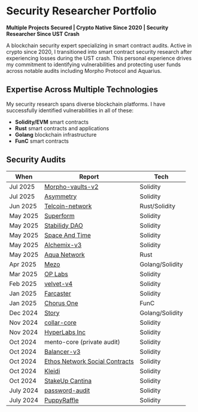 # Security Researcher Portfolio

**Multiple Projects Secured | Crypto Native Since 2020 | Security Researcher Since UST Crash**

A blockchain security expert specializing in smart contract audits. Active in crypto since 2020, I transitioned into smart contract security research after experiencing losses during the UST crash. This personal experience drives my commitment to identifying vulnerabilities and protecting user funds across notable audits including Morpho Protocol and Aquarius.

## Expertise Across Multiple Technologies
My security research spans diverse blockchain platforms. I have 
 successfully identified vulnerabilities in all of these:

- **Solidity/EVM** smart contracts
- **Rust** smart contracts and applications  
- **Golang** blockchain infrastructure
- **FunC** smart contracts

## Security Audits

| When | Report | Tech |
|------|--------|------|
| Jul 2025 | [Morpho-vaults-v2](https://cantina.xyz/competitions/523e1540-f8c3-45ae-9c5d-b6d35d3a326c) | Solidity |
| Jul 2025 | [Asymmetry](https://cantina.xyz/competitions/3765f098-ef5c-47be-beb9-3f4ce9dcb407) | Solidity |
| Jun 2025 | [Telcoin-network](https://cantina.xyz/competitions/26d5255b-6f68-46cf-be55-81dd565d9d16) | Rust/Solidity |
| May 2025 | [Superform](https://github.com/AlexGorgut/Superform-superform-core/tree/main) | Solidity |
| May 2025 | [Stabilidy DAO](https://cantina.xyz/competitions/e1c0be8d-0c3d-485a-a446-a582beb120b1) | Solidity |
| May 2025 | [Space And Time](https://cantina.xyz/competitions/3cc30b66-1cba-4044-968f-a0817cd7bf83) | Solidity |
| May 2025 | [Alchemix-v3](https://github.com/AlexGorgut/Alchemix-alchemix-v3) | Solidity |
| May 2025 | [Aqua Network](https://github.com/AlexGorgut/Aqua-Network-Aquarius) | Rust |
| Apr 2025 | [Mezo](https://github.com/AlexGorgut/mezo-monorepo) | Golang/Solidity |
| Mar 2025 | [OP Labs](https://cantina.xyz/competitions/44b385bf-e51a-4e6c-b3a8-adbbe24d16e1) | Solidity |
| Feb 2025 | [velvet-v4](https://cantina.xyz/competitions/8cf9c7a0-a7a6-446a-8577-1e2c254eb5a8) | Solidity |
| Jan 2025 | [Farcaster](https://cantina.xyz/competitions/f9326d2b-bb99-45a9-88c5-94c54aa1823a) | Solidity |
| Jan 2025 | [Chorus One](https://cantina.xyz/competitions/e9e9b3e0-f213-45e4-8d05-d72bf0c8787a) | FunC |
| Dec 2024 | [Story](https://cantina.xyz/competitions/0561defa-eeb2-4a74-8884-5d7a873afa58) | Golang/Solidity |
| Nov 2024 | [collar-core](https://cantina.xyz/competitions/050711ca-a6d1-4fdd-9f94-3816233c1bd5) | Solidity |
| Nov 2024 | [HyperLabs Inc](https://cantina.xyz/competitions/cd180bb3-5d7d-46ed-8b99-d905e54a9d0b) | Solidity |
| Oct 2024 | mento-core (private audit) | Solidity |
| Oct 2024 | [Balancer-v3](https://cantina.xyz/competitions/949ad7c5-ea14-427d-b10a-54e33cef921b) | Solidity |
| Oct 2024 | [Ethos Network Social Contracts](https://audits.sherlock.xyz/contests/584) | Solidity |
| Oct 2024 | [Kleidi](https://code4rena.com/audits/2024-10-kleidi) | Solidity |
| Oct 2024 | [StakeUp Cantina](https://cantina.xyz/competitions/61087007-c7e9-4c4e-9d90-4e118933fecf) | Solidity |
| July 2024 | [password-audit](https://github.com/AlexGorgut/audit-reports/blob/main/2024-07-04%20password-audit.pdf) | Solidity |
| July 2024 | [PuppyRaffle](https://github.com/AlexGorgut/audit-reports/blob/main/2024-07-15_PuppyRafle_training%20report.pdf) | Solidity |
